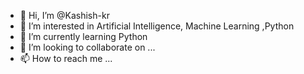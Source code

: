 - 👋 Hi, I’m @Kashish-kr
- 👀 I’m interested in Artificial Intelligence, Machine Learning ,Python
- 🌱 I’m currently learning Python
- 💞️ I’m looking to collaborate on ...
- 📫 How to reach me ...

<!---
Kashish-kr/Kashish-kr is a ✨ special ✨ repository because its `README.md` (this file) appears on your GitHub profile.
You can click the Preview link to take a look at your changes.
--->
